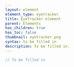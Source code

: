 ```yaml
---
layout: element
element_type: eyetracker
title: EyeTracker element
parent: Elements
has_children: true
has_toc: false
thumbnail: eyetracker.png
syntax: to be filled in
description: To be filled in.
---
```


```javascript
// To be filled in
```



